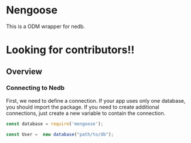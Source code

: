# Nengoose

This is a ODM wrapper for nedb.

# Looking for contributors!!


## Overview

### Connecting to Nedb

First, we need to define a connection. If your app uses only one database, you should import the package. If you need to create additional connections, just create a new variable to contain the connection.

```js
const database = require('mongoose');

const User =  new database("path/to/db");
```
